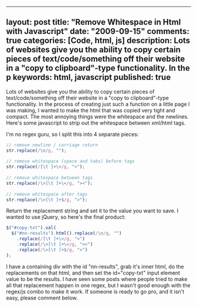 
---
layout: post
title: "Remove Whitespace in Html with Javascript"
date: "2009-09-15"
comments: true
categories: [Code, html, js]
description: Lots of websites give you the ability to copy certain pieces of text/code/something off their website in a "copy to clipboard"-type functionality.  In the p
keywords: html, javascript
published: true
---

Lots of websites give you the ability to copy certain pieces of text/code/something off their website in a "copy to clipboard"-type functionality.  In the process of creating just such a function on a little page I was making, I wanted to make the html that was copied very tight and compact.  The most annoying things were the whitespace and the newlines.  Here's some javascript to strip out the whitespace between xml/html tags.

<!--more-->

I'm no regex guru, so I split this into 4 separate pieces:

```js
// remove newline / carriage return
str.replace(/\n/g, "");
    
// remove whitespace (space and tabs) before tags
str.replace(/[\t ]+\</g, "<");
    
// remove whitespace between tags
str.replace(/\>[\t ]+\</g, "><");
    
// remove whitespace after tags
str.replace(/\>[\t ]+$/g, ">");
```

Return the replacement string and set it to the value you want to save.  I wanted to use jQuery, so here's the final product:

```js
$("#copy-txt").val(
  $("#nn-results").html().replace(/\n/g, "")
    .replace(/[\t ]+\</g, "<")
    .replace(/\>[\t ]+\</g, "><")
    .replace(/\>[\t ]+$/g, ">")
);
```

I have a containing div with the id "nn-results", grab it's inner html, do the replacements on that html, and then set the id="copy-txt" input element value to be the results.  I have seen some posts where people tried to make all that replacement happen in one regex, but I wasn't good enough with the regex/js combo to make it work.  If someone is ready to go pro, and it isn't easy, please comment below.

  
